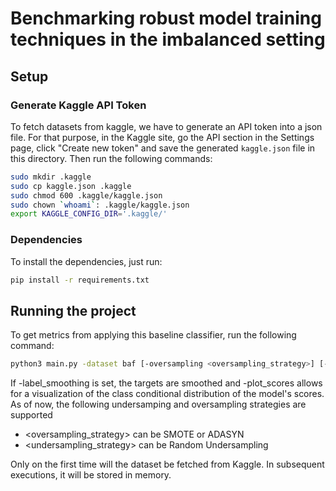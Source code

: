 # Benchmarking robust model training techniques in the imbalanced setting

## Setup

### Generate Kaggle API Token

To fetch datasets from kaggle, we have to generate an API token into a json file. For that purpose, in the Kaggle site, go the API section in the Settings page, click "Create new token" and save the generated ```kaggle.json``` file in this directory. Then run the following commands:

```sh
sudo mkdir .kaggle
sudo cp kaggle.json .kaggle
sudo chmod 600 .kaggle/kaggle.json
sudo chown `whoami`: .kaggle/kaggle.json
export KAGGLE_CONFIG_DIR='.kaggle/'
```

### Dependencies

To install the dependencies, just run:

```sh
pip install -r requirements.txt
```

## Running the project

To get metrics from applying this baseline classifier, run the following command:

```sh
python3 main.py -dataset baf [-oversampling <oversampling_strategy>] [-undersampling <oversampling_strategy>] [-label_smoothing] [-plot_scores]
```

If -label_smoothing is set, the targets are smoothed and -plot_scores allows for a visualization of the class conditional distribution of the model's scores. As of now, the following undersamping and oversampling strategies are supported
- <oversampling_strategy> can be SMOTE or ADASYN
- <undersampling_strategy> can be Random Undersampling

Only on the first time will the dataset be fetched from Kaggle. In subsequent executions, it will be stored in memory.




